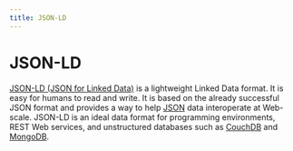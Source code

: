 ```yaml
---
title: JSON-LD
---
```


# JSON-LD 

[JSON-LD (JSON for Linked Data)](http://json-ld.org/) is a lightweight Linked Data format. It is easy for humans to read and write. It is based on the already successful JSON format and provides a way to help [JSON](/glossary/JSON.md) data interoperate at Web-scale. JSON-LD is an ideal data format for programming environments, REST Web services, and unstructured databases such as [CouchDB](/glossary/COUCHDB.md) and [MongoDB](/glossary/MONGODB.md). 
